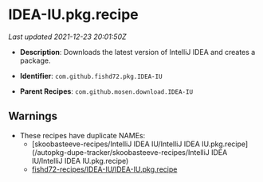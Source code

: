 # IDEA-IU.pkg.recipe

_Last updated 2021-12-23 20:01:50Z_

- **Description**: Downloads the latest version of IntelliJ IDEA and creates a package.

- **Identifier**: `com.github.fishd72.pkg.IDEA-IU`

- **Parent Recipes**: `com.github.mosen.download.IDEA-IU`


## Warnings

- These recipes have duplicate NAMEs:
    - [skoobasteeve-recipes/IntelliJ IDEA IU/IntelliJ IDEA IU.pkg.recipe](/autopkg-dupe-tracker/skoobasteeve-recipes/IntelliJ IDEA IU/IntelliJ IDEA IU.pkg.recipe)
    - [fishd72-recipes/IDEA-IU/IDEA-IU.pkg.recipe](/autopkg-dupe-tracker/fishd72-recipes/IDEA-IU/IDEA-IU.pkg.recipe)
